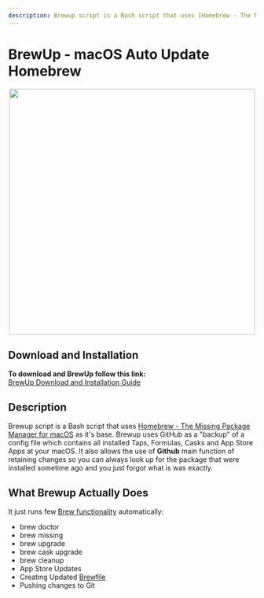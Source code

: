 ```yaml
---
description: Brewup script is a Bash script that uses [Homebrew - The Missing Package Manager for macOS](https://brew.sh/) as it's base.Brewup uses GitHub as a "backup" of a config file which contains all installed Taps, Formulas, Casks and App Store Apps at your macOS. It also allows the use of __Github__ main function of retaining changes so you can always look up for the package that were installed sometime ago and you just forgot what is was exactly.
---
```


# BrewUp - macOS Auto Update Homebrew

<p align="center">
    <img src="https://w.3os.org/3os/brewup/Cover.jpg" width=500>
</p>

## Download and Installation

__To download and  BrewUp follow this link:__  
[BrewUp Download and Installation Guide](https://github.com/fire1ce/BrewUp)

## Description

Brewup script is a Bash script that uses [Homebrew - The Missing Package Manager for macOS](https://brew.sh/) as it's base.
Brewup uses GitHub as a "backup" of a config file which contains all installed Taps, Formulas, Casks and App Store Apps at your macOS. It also allows the use of __Github__ main function of retaining changes so you can always look up for the package that were installed sometime ago and you just forgot what is was exactly.

## What Brewup Actually Does

It just runs few [Brew functionality](https://docs.brew.sh/) automatically:

* brew doctor
* brew missing
* brew upgrade
* brew cask upgrade
* brew cleanup
* App Store Updates
* Creating Updated [Brewfile](https://github.com/Homebrew/homebrew-bundle)
* Pushing changes to Git

